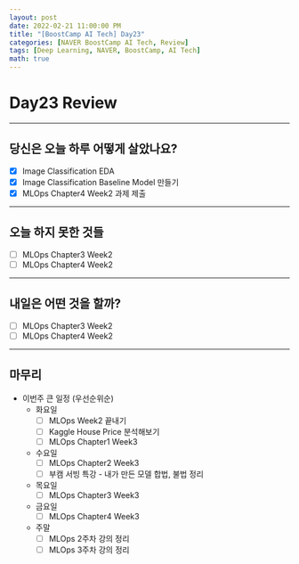```yaml
---
layout: post
date: 2022-02-21 11:00:00 PM
title: "[BoostCamp AI Tech] Day23"
categories: [NAVER BoostCamp AI Tech, Review]
tags: [Deep Learning, NAVER, BoostCamp, AI Tech]
math: true
---
```


# Day23 Review

---

## 당신은 오늘 하루 어떻게 살았나요?

- [x] Image Classification EDA
- [x] Image Classification Baseline Model 만들기
- [x] MLOps Chapter4 Week2 과제 제출

---

## 오늘 하지 못한 것들

- [ ] MLOps Chapter3 Week2
- [ ] MLOps Chapter4 Week2

---

## 내일은 어떤 것을 할까?

- [ ] MLOps Chapter3 Week2
- [ ] MLOps Chapter4 Week2

---

## 마무리

- 이번주 큰 일정 (우선순위순)
  - 화요일
    - [ ] MLOps Week2 끝내기
    - [ ] Kaggle House Price 분석해보기
    - [ ] MLOps Chapter1 Week3
  - 수요일
    - [ ] MLOps Chapter2 Week3
    - [ ] 부캠 서빙 특강 - 내가 만든 모델 합법, 불법 정리
  - 목요일
    - [ ] MLOps Chapter3 Week3
  - 금요일
    - [ ] MLOps Chapter4 Week3
  - 주말
    - [ ] MLOps 2주차 강의 정리
    - [ ] MLOps 3주차 강의 정리